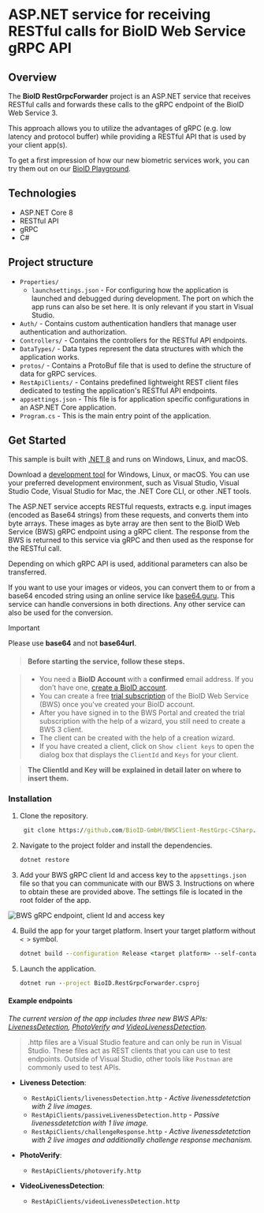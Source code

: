 # ASP.NET service for receiving RESTful calls for BioID Web Service gRPC API

## Overview

The **BioID RestGrpcForwarder** project is an ASP.NET service that receives RESTful calls and forwards these calls 
to the gRPC endpoint of the BioID Web Service 3. 

This approach allows you to utilize the advantages of gRPC (e.g. low latency and protocol buffer) while providing a 
RESTful API that is used by your client app(s).

To get a first impression of how our new biometric services work, you can try them out on our [BioID Playground][playground].

## Technologies
- ASP.NET Core 8
- RESTful API
- gRPC
- C#

## Project structure
- `Properties/`
    - `launchsettings.json` - For configuring how the application is launched and debugged during development.
  The port on which the app runs can also be set here. It is only relevant if you start in Visual Studio.
- `Auth/` - Contains custom authentication handlers that manage user authentication and authorization.
- `Controllers/` - Contains the controllers for the RESTful API endpoints.
- `DataTypes/` - Data types represent the data structures with which the application works.
- `protos/` - Contains a ProtoBuf file that is used to define the structure of data for gRPC services.
- `RestApiClients/` - Contains predefined lightweight REST client files dedicated to testing the application's RESTful API endpoints.
- `appsettings.json` - This file is for application specific configurations in an ASP.NET Core application.
- `Program.cs` - This is the main entry point of the application.

## Get Started
This sample is built with [.NET 8][dotnet8] and runs on Windows, Linux, and macOS.

Download a [development tool][dotnettools] for Windows, Linux, or macOS. You can use your preferred development environment,
such as Visual Studio, Visual Studio Code, Visual Studio for Mac, the .NET Core CLI, or other .NET tools.

The ASP.NET service accepts RESTful requests, extracts e.g. input images (encoded as Base64 strings) from these requests,
and converts them into byte arrays. These images as byte array are then sent to the BioID Web Service (BWS) gRPC endpoint using a gRPC client. 
The response from the BWS is returned to this service via gRPC and then used as the response for the RESTful call.

Depending on which gRPC API is used, additional parameters can also be transferred.

If you want to use your images or videos, you can convert them to or from a base64 encoded string using an online service like [base64.guru]. 
This service can handle conversions in both directions. Any other service can also be used for the conversion.

> [!IMPORTANT]   
> Please use **base64** and not **base64url**.


> #### Before starting the service, follow these steps.

> - You need a **BioID Account** with a **confirmed** email address. If you don’t have one, [create a BioID account][bioidaccountregister].
> - You can create a free [trial subscription][trial] of the BioID Web Service (BWS) once you've created your BioID account.
> - After you have signed in to the BWS Portal and created the trial subscription with the help of a wizard, you still need to create a BWS 3 client.
> - The client can be created with the help of a creation wizard.
> - If you have created a client, click on `Show client keys` to open the dialog box that displays the `ClientId` and `Keys` for your client.

>  **The ClientId and Key will be explained in detail later on where to insert them.** 
 

### Installation
  
1. Clone the repository.
   ```cmd
    git clone https://github.com/BioID-GmbH/BWSClient-RestGrpc-CSharp.git
    ```

2. Navigate to the project folder and install the dependencies.
    ```cmd
    dotnet restore
    ```

3. Add your BWS gRPC client Id and access key to the `appsettings.json` file so that you can communicate with our BWS 3.
Instructions on where to obtain these are provided above.
The settings file is located in the root folder of the app.


![BWS gRPC endpoint, client Id and access key](/bwsSettings.png)


4. Build the app for your target platform. Insert your target platform without `< >` symbol.
    ```cmd
   dotnet build --configuration Release <target platform> --self-contained true
   ```

5. Launch the application.
    ```cmd
    dotnet run --project BioID.RestGrpcForwarder.csproj
    ```
 
#### Example endpoints
*The current version of the app includes three new BWS APIs: [LivenessDetection][liveness], [PhotoVerify][photoverify]
and [VideoLivenessDetection][videoliveness].*

 > .http files are a Visual Studio feature and can only be run in Visual Studio. These files act as REST clients that you can use to test endpoints.
 > Outside of Visual Studio, other tools like `Postman` are commonly used to test APIs.

- **Liveness Detection**:
  - `RestApiClients/livenessDetection.http` - *Active livenessdetetction with 2 live images.* 
  - `RestApiClients/passiveLivenessDetection.http` - *Passive livenessdetetction with 1 live image.*
  - `RestApiClients/challengeResponse.http` - *Active livenessdetetction with 2 live images and additionally challenge response mechanism.*
  
- **PhotoVerify**:
  - `RestApiClients/photoverify.http`
  
- **VideoLivenessDetection**:
  - `RestApiClients/videoLivenessDetection.http`

[dotnet8]: https://dotnet.microsoft.com/download "Download .NET 8"
[dotnettools]: https://dotnet.microsoft.com/platform/tools ".NET Tools & Editors"
[base64.guru]: https://base64.guru/ "Base64 String online converter" 
[bioidaccountregister]: https://account.bioid.com/Account/Register "Register a BioID account" 
[trial]: https://bwsportal.bioid.com/ "Create a free trial subscription"
[bwsportal]: https://bwsportal.bioid.com "BWS Portal"
[liveness]: https://developer.bioid.com/bws/grpc/livenessdetection/ "Presentation attack detection."
[photoverify]: https://developer.bioid.com/bws/grpc/photoverify/ "PhotoVerify"
[videoliveness]: https://developer.bioid.com/bws/grpc/videolivenessdetection/ "Presentation attack detection in videos."
[playground]: https://playground.bioid.com "BioID Playground"
